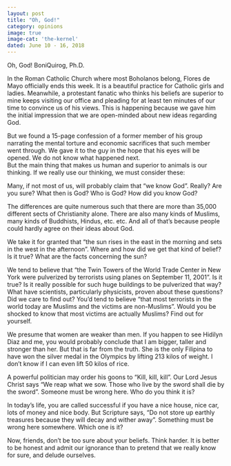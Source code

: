 ```yaml
---
layout: post
title: "Oh, God!"
category: opinions
image: true
image-cat: 'the-kernel'
dated: June 10 - 16, 2018
---
```


Oh, God!
BoniQuirog, Ph.D.

In the Roman Catholic Church where most Boholanos belong, Flores de Mayo officially ends this week. It is a beautiful practice for Catholic girls and ladies. 
Meanwhile, a protestant fanatic who thinks his beliefs are superior to mine keeps visiting our office and pleading for at least ten minutes of our time to convince us of his views. This is happening because we gave him the initial impression that we are open-minded about new ideas regarding God.

But we found a 15-page confession of a former member of his group narrating the mental torture and economic sacrifices that such member went through. We gave it to the guy in the hope that his eyes will be opened. We do not know what happened next.  
But the main thing that makes us human and superior to animals is our thinking. If we really use our thinking, we must consider these:

Many, if not most of us, will probably claim that “we know God”. Really? Are you sure? What then is God? Who is God? How did you know God?

The differences are quite numerous such that there are more than 35,000 different sects of Christianity alone. There are also many kinds of Muslims, many kinds of Buddhists, Hindus, etc. etc. And all of that’s because people could hardly agree on their ideas about God.

We take it for granted that “the sun rises in the east in the morning and sets in the west in the afternoon”. Where and how did we get that kind of belief? Is it true? What are the facts concerning the sun?

We tend to believe that “the Twin Towers of the World Trade Center in New York were pulverized by terrorists using planes on September 11, 2001”. Is it true? Is it really possible for such huge buildings to be pulverized that way? What have scientists, particularly physicists, proven about these questions? Did we care to find out?
You’d tend to believe “that most terrorists in the world today are Muslims and the victims are non-Muslims”. Would you be shocked to know that most victims are actually Muslims? Find out for yourself.

We presume that women are weaker than men. If you happen to see Hidilyn Diaz and me, you would probably conclude that I am bigger, taller and stronger than her. But that is far from the truth. She is the only Filipina to have won the silver medal in the Olympics by lifting 213 kilos of weight. I don’t know if I can even lift 50 kilos of rice.

A powerful politician may order his goons to “Kill, kill, kill”. Our Lord Jesus Christ says “We reap what we sow. Those who live by the sword shall die by the sword”. Someone must be wrong here.  Who do you think it is?

In today’s life, you are called successful if you have a nice house, nice car, lots of money and nice body. But Scripture says, “Do not store up earthly treasures because they will decay and wither away”. Something must be wrong here somewhere. Which one is it?

Now, friends, don’t be too sure about your beliefs. Think harder. It is better to be honest and admit our ignorance than to pretend that we really know for sure, and delude ourselves.